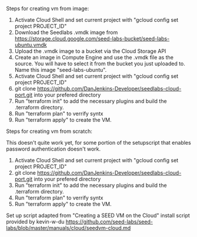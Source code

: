 Steps for creating vm from image:

1. Activate Cloud Shell and set current project with "gcloud config set project PROJECT_ID"
2. Download the Seedlabs .vmdk image from https://storage.cloud.google.com/seed-labs-bucket/seed-labs-ubuntu.vmdk
3. Upload the .vmdk image to a bucket via the Cloud Storage API
4. Create an image in Compute Engine and use the .vmdk file as the source. You will have to select it from the bucket you just uploaded to. Name this image "seed-labs-ubuntu".
5. Activate Cloud Shell and set current project with "gcloud config set project PROJECT_ID"
6. git clone https://github.com/DanJenkins-Developer/seedlabs-cloud-port.git into your prefered directory
7. Run "terraform init" to add the necessary plugins and build the .terraform directory.
8. Run "terraform plan" to verrify syntx
9. Run "terraform apply" to create the VM.



Steps for creating vm from scratch:

This doesn't quite work yet, for some portion of the setupscript that enables password authentication doesn't work.  

1. Activate Cloud Shell and set current project with "gcloud config set project PROJECT_ID"
2. git clone https://github.com/DanJenkins-Developer/seedlabs-cloud-port.git into your prefered directory
3. Run "terraform init" to add the necessary plugins and build the .terraform directory.
4. Run "terraform plan" to verrify syntx
5. Run "terraform apply" to create the VM.

Set up script adapted from "Creating a SEED VM on the Cloud" install script provided by kevin-w-du
https://github.com/seed-labs/seed-labs/blob/master/manuals/cloud/seedvm-cloud.md